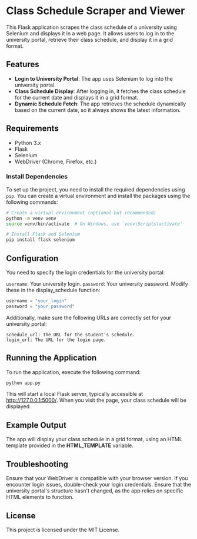 # Class Schedule Scraper and Viewer

This Flask application scrapes the class schedule of a university using Selenium and displays it in a web page. It allows users to log in to the university portal, retrieve their class schedule, and display it in a grid format.

## Features

- **Login to University Portal**: The app uses Selenium to log into the university portal.
- **Class Schedule Display**: After logging in, it fetches the class schedule for the current date and displays it in a grid format.
- **Dynamic Schedule Fetch**: The app retrieves the schedule dynamically based on the current date, so it always shows the latest information.

## Requirements

- Python 3.x
- Flask
- Selenium
- WebDriver (Chrome, Firefox, etc.)

### Install Dependencies

To set up the project, you need to install the required dependencies using `pip`. You can create a virtual environment and install the packages using the following commands:

```bash
# Create a virtual environment (optional but recommended)
python -m venv venv
source venv/bin/activate  # On Windows, use `venv\Scripts\activate`

# Install Flask and Selenium
pip install flask selenium
```

## Configuration

You need to specify the login credentials for the university portal:

`username`: Your university login.
`password`: Your university password.
Modify these in the display_schedule function:

```python
username = "your_login"
password = "your_password"
```

Additionally, make sure the following URLs are correctly set for your university portal:
```
schedule_url: The URL for the student's schedule.
login_url: The URL for the login page.
```

## Running the Application

To run the application, execute the following command:
```bash
python app.py
```
This will start a local Flask server, typically accessible at http://127.0.0.1:5000/. When you visit the page, your class schedule will be displayed.

## Example Output
The app will display your class schedule in a grid format, using an HTML template provided in the **HTML_TEMPLATE** variable.

## Troubleshooting
Ensure that your WebDriver is compatible with your browser version.
If you encounter login issues, double-check your login credentials.
Ensure that the university portal's structure hasn't changed, as the app relies on specific HTML elements to function.

## License
This project is licensed under the MIT License.

